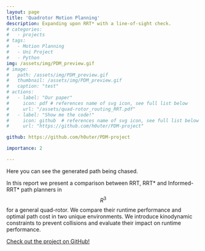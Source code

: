 ```yaml
---
layout: page
title: 'Quadrotor Motion Planning'
description: Expanding upon RRT* with a line-of-sight check.
# categories:
#   - projects
# tags:
#   - Motion Planning
#   - Uni Project
#   - Python
img: /assets/img/PDM_preview.gif
# image: 
#   path: /assets/img/PDM_preview.gif
#   thumbnail: /assets/img/PDM_preview.gif
#   caption: "test"
# actions:
#   - label: "Our paper"
#     icon: pdf # references name of svg icon, see full list below
#     url: "/assets/quad-rotor_routing_RRT.pdf"
#   - label: "Show me the code!"
#     icon: github  # references name of svg icon, see full list below
#     url: "https://github.com/h0uter/PDM-project"

github: https://github.com/h0uter/PDM-project

importance: 2

---
```


<!-- ![wow](/assets/img/PDM_preview.gif) -->
<div class="row">
    <div class="col-sm mt-3 mt-md-0">
        <img class="img-fluid rounded z-depth-1" src="{{ '/assets/img/PDM_preview.gif' | relative_url }}" alt="" title="example image"/>
    </div>
</div>
<div class="caption">
    Here you can see the generated path being chased.
</div>


In this report we present a comparison between RRT, RRT* and Informed-RRT* path planners in $$R^3$$ for a general quad-rotor. We compare their runtime performance and optimal path cost in two unique environments. We introduce kinodynamic constraints to prevent collisions and evaluate their impact on runtime performance. 


[Check out the project on GitHub!](https://github.com/h0uter/PDM-project)

<!-- In short: we built a simulation from the ground up in Python and then implemented RRT and RRT* path planning algorithms to find a path through an obstacle course. Then we simulated a quadrotor to execute this trajectory with a PID controller and chase mode. -->
